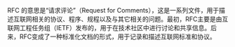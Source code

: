 RFC 的意思是“请求评论”（Request for Comments），这是一系列文件，用于描述互联网相关的协议、程序、规程以及与其它相关的问题。最初，RFC主要是由互联网工程任务组（IETF）发布的，用于在技术社区中进行讨论和共享信息。后来，RFC变成了一种标准化文档的形式，用于记录和描述互联网标准和协议。